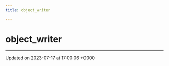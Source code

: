 ```yaml
---
title: object_writer

---
```


# object_writer





-------------------------------

Updated on 2023-07-17 at 17:00:06 +0000